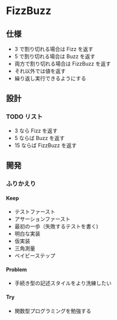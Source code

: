 # FizzBuzz

## 仕様

- 3 で割り切れる場合は Fizz を返す
- 5 で割り切れる場合は Buzz を返す
- 両方で割り切れる場合は FizzBuzz を返す
- それ以外では値を返す
- 繰り返し実行できるようにする

## 設計

### TODO リスト

- 3 なら Fizz を返す
- 5 ならば Buzz を返す
- 15 ならば FizzBuzz を返す

## 開発

### ふりかえり

#### Keep

- テストファースト
- アサーションファースト
- 最初の一歩（失敗するテストを書く)
- 明白な実装
- 仮実装
- 三角測量
- ベイビーステップ

#### Problem

- 手続き型の記述スタイルをより洗練したい

#### Try

- 関数型プログラミングを勉強する
